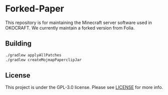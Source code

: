 # Forked-Paper

This repository is for maintaining the Minecraft server software used in OKOCRAFT. 
We currently maintain a forked version from Folia.

## Building

```bash
./gradlew applyAllPatches
./gradlew createMojmapPaperclipJar
```

## License

This project is under the GPL-3.0 license. Please see [LICENSE](LICENSE) for more info.
